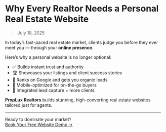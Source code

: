 # Why Every Realtor Needs a Personal Real Estate Website

> July 18, 2025

In today’s fast-paced real estate market, clients judge you before they ever meet you — through your **online presence**.

Here’s why a personal website is no longer optional:

- ✅ Builds instant trust and authority
- 🏆 Showcases your listings and client success stories
- 🚀 Ranks on Google and gets you organic leads
- 📱 Mobile-optimized for on-the-go buyers
- 📩 Integrated lead capture = more clients

**PropLux Realtors** builds stunning, high-converting real estate websites tailored just for agents.

---

Ready to dominate your market?  
[Book Your Free Website Demo →](#)

